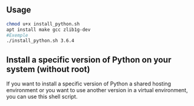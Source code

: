 ## Usage

```bash
chmod u+x install_python.sh
apt install make gcc zlib1g-dev
#Exemple
./install_python.sh 3.6.4
```

## Install a specific version of Python on your system (without root)

If you want to install a specific version of Python a shared hosting environment or you want to use another version in a virtual environment,
you can use this shell script.
